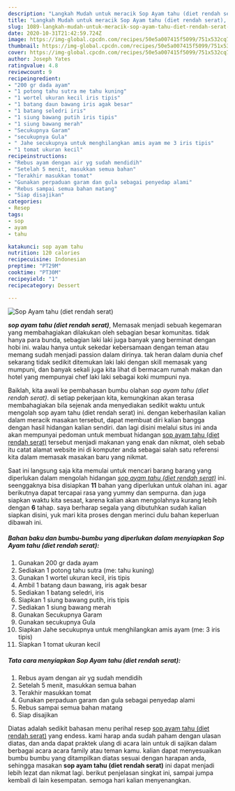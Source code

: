 ```yaml
---
description: "Langkah Mudah untuk meracik Sop Ayam tahu (diet rendah serat), Enak"
title: "Langkah Mudah untuk meracik Sop Ayam tahu (diet rendah serat), Enak"
slug: 1089-langkah-mudah-untuk-meracik-sop-ayam-tahu-diet-rendah-serat-enak
date: 2020-10-31T21:42:59.724Z
image: https://img-global.cpcdn.com/recipes/50e5a007415f5099/751x532cq70/sop-ayam-tahu-diet-rendah-serat-foto-resep-utama.jpg
thumbnail: https://img-global.cpcdn.com/recipes/50e5a007415f5099/751x532cq70/sop-ayam-tahu-diet-rendah-serat-foto-resep-utama.jpg
cover: https://img-global.cpcdn.com/recipes/50e5a007415f5099/751x532cq70/sop-ayam-tahu-diet-rendah-serat-foto-resep-utama.jpg
author: Joseph Yates
ratingvalue: 4.8
reviewcount: 9
recipeingredient:
- "200 gr dada ayam"
- "1 potong tahu sutra me tahu kuning"
- "1 wortel ukuran kecil iris tipis"
- "1 batang daun bawang iris agak besar"
- "1 batang seledri iris"
- "1 siung bawang putih iris tipis"
- "1 siung bawang merah"
- "Secukupnya Garam"
- "secukupnya Gula"
- " Jahe secukupnya untuk menghilangkan amis ayam me 3 iris tipis"
- "1 tomat ukuran kecil"
recipeinstructions:
- "Rebus ayam dengan air yg sudah mendidih"
- "Setelah 5 menit, masukkan semua bahan"
- "Terakhir masukkan tomat"
- "Gunakan perpaduan garam dan gula sebagai penyedap alami"
- "Rebus sampai semua bahan matang"
- "Siap disajikan"
categories:
- Resep
tags:
- sop
- ayam
- tahu

katakunci: sop ayam tahu 
nutrition: 120 calories
recipecuisine: Indonesian
preptime: "PT29M"
cooktime: "PT30M"
recipeyield: "1"
recipecategory: Dessert

---
```



![Sop Ayam tahu (diet rendah serat)](https://img-global.cpcdn.com/recipes/50e5a007415f5099/751x532cq70/sop-ayam-tahu-diet-rendah-serat-foto-resep-utama.jpg)

<b><i>sop ayam tahu (diet rendah serat)</i></b>, Memasak menjadi sebuah kegemaran yang membahagiakan dilakukan oleh sebagian besar komunitas. tidak hanya para bunda, sebagian laki laki juga banyak yang berminat dengan hobi ini. walau hanya untuk sekedar kebersamaan dengan teman atau memang sudah menjadi passion dalam dirinya. tak heran dalam dunia chef sekarang tidak sedikit ditemukan laki laki dengan skill memasak yang mumpuni, dan banyak sekali juga kita lihat di bermacam rumah makan dan hotel yang mempunyai chef laki laki sebagai koki mumpuni nya.



Baiklah, kita awali ke pembahasan bumbu olahan <i>sop ayam tahu (diet rendah serat)</i>. di setiap pekerjaan kita, kemungkinan akan terasa membahagiakan bila sejenak anda menyediakan sedikit waktu untuk mengolah sop ayam tahu (diet rendah serat) ini. dengan keberhasilan kalian dalam meracik masakan tersebut, dapat membuat diri kalian bangga dengan hasil hidangan kalian sendiri. dan lagi disini melalui situs ini anda akan mempunyai pedoman untuk membuat hidangan <u>sop ayam tahu (diet rendah serat)</u> tersebut menjadi makanan yang enak dan nikmat, oleh sebab itu catat alamat website ini di komputer anda sebagai salah satu referensi kita dalam memasak masakan baru yang nikmat.


Saat ini langsung saja kita memulai untuk mencari barang barang yang diperlukan dalam mengolah hidangan <u><i>sop ayam tahu (diet rendah serat)</i></u> ini. seenggaknya bisa disiapkan <b>11</b> bahan yang diperlukan untuk olahan ini. agar berikutnya dapat tercapai rasa yang yummy dan sempurna. dan juga siapkan waktu kita sesaat, karena kalian akan mengolahnya kurang lebih dengan <b>6</b> tahap. saya berharap segala yang dibutuhkan sudah kalian siapkan disini, yuk mari kita proses dengan merinci dulu bahan keperluan dibawah ini.

<!--inarticleads1-->

##### Bahan baku dan bumbu-bumbu yang diperlukan dalam menyiapkan Sop Ayam tahu (diet rendah serat):

1. Gunakan 200 gr dada ayam
1. Sediakan 1 potong tahu sutra (me: tahu kuning)
1. Gunakan 1 wortel ukuran kecil, iris tipis
1. Ambil 1 batang daun bawang, iris agak besar
1. Sediakan 1 batang seledri, iris
1. Siapkan 1 siung bawang putih, iris tipis
1. Sediakan 1 siung bawang merah
1. Gunakan Secukupnya Garam
1. Gunakan secukupnya Gula
1. Siapkan  Jahe secukupnya untuk menghilangkan amis ayam (me: 3 iris tipis)
1. Siapkan 1 tomat ukuran kecil




<!--inarticleads2-->

##### Tata cara menyiapkan Sop Ayam tahu (diet rendah serat):

1. Rebus ayam dengan air yg sudah mendidih
1. Setelah 5 menit, masukkan semua bahan
1. Terakhir masukkan tomat
1. Gunakan perpaduan garam dan gula sebagai penyedap alami
1. Rebus sampai semua bahan matang
1. Siap disajikan




Diatas adalah sedikit bahasan menu perihal resep <u>sop ayam tahu (diet rendah serat)</u> yang endess. kami harap anda sudah paham dengan ulasan diatas, dan anda dapat praktek ulang di acara lain untuk di sajikan dalam berbagai acara acara family atau teman kamu. kalian dapat menyesuaikan bumbu bumbu yang ditampilkan diatas sesuai dengan harapan anda, sehingga masakan <b>sop ayam tahu (diet rendah serat)</b> ini dapat menjadi lebih lezat dan nikmat lagi. berikut penjelasan singkat ini, sampai jumpa kembali di lain kesempatan. semoga hari kalian menyenangkan.
